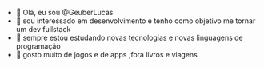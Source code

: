 - 👋 Olá, eu sou  @GeuberLucas
- 👀 sou interessado em desenvolvimento e tenho como objetivo me tornar um dev fullstack
- 🌱 sempre estou estudando novas tecnologias e novas linguagens de programação 
- 💞️ gosto muito de jogos e de apps ,fora livros e viagens 


<!---
GeuberLucas/GeuberLucas is a ✨ special ✨ repository because its `README.md` (this file) appears on your GitHub profile.
You can click the Preview link to take a look at your changes.
--->
